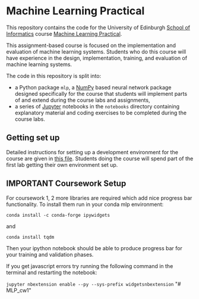# Machine Learning Practical

This repository contains the code for the University of Edinburgh [School of Informatics](http://www.inf.ed.ac.uk) course [Machine Learning Practical](http://www.inf.ed.ac.uk/teaching/courses/mlp/).

This assignment-based course is focused on the implementation and evaluation of machine learning systems. Students who do this course will have experience in the design, implementation, training, and evaluation of machine learning systems.

The code in this repository is split into:

  *  a Python package `mlp`, a [NumPy](http://www.numpy.org/) based neural network package designed specifically for the course that students will implement parts of and extend during the course labs and assignments,
  *  a series of [Jupyter](http://jupyter.org/) notebooks in the `notebooks` directory containing explanatory material and coding exercises to be completed during the course labs.

## Getting set up

Detailed instructions for setting up a development environment for the course are given in [this file](notes/environment-set-up.md). Students doing the course will spend part of the first lab getting their own environment set up.

## IMPORTANT Coursework Setup

For coursework 1, 2 more libraries are required which add nice progress bar functionality.
To install them run in your conda mlp environment:

```conda install -c conda-forge ipywidgets```

and

```conda install tqdm```

Then your ipython notebook should be able to produce progress bar for your training and validation phases.

If you get javascript errors try running the following command in the terminal and restarting the notebook:

```jupyter nbextension enable --py --sys-prefix widgetsnbextension```
"# MLP_cw1" 

